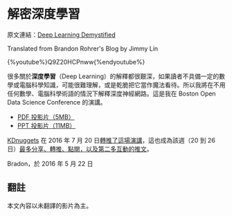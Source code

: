 # 解密深度學習

原文連結：[Deep Learning Demystified](https://brohrer.github.io/deep_learning_demystified.html)

Translated from Brandon Rohrer's Blog by Jimmy Lin

{%youtube%}Q9Z20HCPnww{%endyoutube%}

很多關於**深度學習**（Deep Learning）的解釋都很艱深，如果讀者不具備一定的數學或電腦科學知識，可能很難理解，或是乾脆把它當作魔法看待。所以我將在不用任何數學、電腦科學術語的情況下解釋深度神經網路。這是我在 Boston Open Data Science Conference 的演講。

* [PDF 投影片（5MB）](https://github.com/brohrer/public-hosting/raw/master/deep_learning_demystified.pdf)
* [PPT 投影片（11MB）](https://github.com/brohrer/public-hosting/raw/master/deep_learning_demystified.pptx)

[KDnuggets](http://www.kdnuggets.com/) 在 2016 年 7 月 20 日[轉推了這場演講](https://twitter.com/kdnuggets/status/755875002310856704/photo/1)，這也成為該週（20 到 26 日）[最多分享、轉推、點閱，以及第二多互動的推文](http://www.kdnuggets.com/2016/07/top-tweets-jul20-26.html)。

Bradon，於 2016 年 5 月 22 日

## 翻註

本文內容以未翻譯的影片為主。
